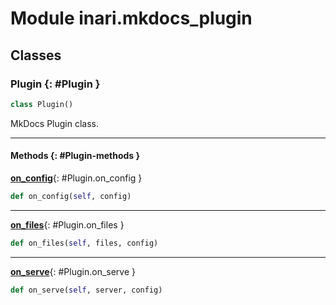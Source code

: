 # Module inari.mkdocs_plugin


## Classes

### Plugin {: #Plugin }

```python
class Plugin()
```

MkDocs Plugin class.


------

#### Methods {: #Plugin-methods }

[**on_config**](#Plugin.on_config){: #Plugin.on_config }

```python
def on_config(self, config)
```


------

[**on_files**](#Plugin.on_files){: #Plugin.on_files }

```python
def on_files(self, files, config)
```


------

[**on_serve**](#Plugin.on_serve){: #Plugin.on_serve }

```python
def on_serve(self, server, config)
```
